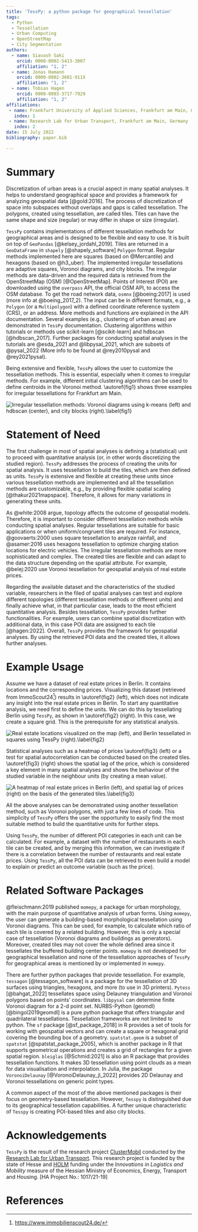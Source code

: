 ```yaml
---
title: 'TessPy: a python package for geographical tessellation'
tags:
  - Python
  - Tessellation
  - Urban Computing
  - OpenStreetMap
  - City Segmentation
authors:
  - name: Siavash Saki
    orcid: 0000-0002-5413-3007
    affiliation: "1, 2"
  - name: Jonas Hamann
    orcid: 0000-0002-3681-911X
    affiliation: "1, 2"
  - name: Tobias Hagen
    orcid: 0000-0003-3717-7929
    affiliation: "1, 2"
affiliations:
 - name: Frankfurt University of Applied Sciences, Frankfurt am Main, Germany
   index: 1
 - name: Research Lab for Urban Transport, Frankfurt am Main, Germany
   index: 2
date: 15 July 2022
bibliography: paper.bib

---
```



# Summary

Discretization of urban areas is a crucial aspect in many spatial analyses. It helps to understand geographical space and provides a framework for analyzing geospatial data [@gold:2016]. The process of discretization of space into subspaces without overlaps and gaps is called tessellation. The polygons, created using tessellation, are called tiles. Tiles can have the same shape and size (regular) or may differ in shape or size (irregular).

`TessPy` contains implementations of different tessellation methods for geographical areas and is designed to be flexible and easy to use. It is built on top of `GeoPandas` [@kelsey_jordahl_2019]. Tiles are returned in a `GeoDataFrame` in `shapely` [@shapely_software] `Polygon` format. Regular methods implemented here are squares (based on @Mercantile) and hexagons (based on @h3_uber). The implemented irregular tessellations are adaptive squares, Voronoi diagrams, and city blocks. The irregular methods are data-driven and the required data is retrieved from the OpenStreetMap (OSM) [@OpenStreetMap]. Points of Interest (POI) are downloaded using the `overpass` API, the official OSM API, to access the OSM database. To get the road network data, `osmnx` [@boeing:2017] is used (more info at @boeing_2017_2). The input can be in different formats, e.g., a `Polygon` (or a `Multipolygon`) with a defined coordinate reference system (CRS), or an address.  More methods and functions are explained in the API documentation. Several examples (e.g., clustering of urban areas) are demonstrated in `TessPy` documentation. Clustering algorithms within tutorials or methods use scikit-learn [@scikit-learn] and hdbscan [@hdbscan_2017]. Further packages for conducting spatial analyses in the tutorials are @esda_2021 and @libpysal_2021, which are subsets of @pysal_2022 (More info to be found at @rey2010pysal and @rey2021pysal).

Being extensive and flexible, `TessPy` allows the user to customize the tessellation methods. This is essential, especially when it comes to irregular methods. For example, different initial clustering algorithms can be used to define centroids in the Voronoi method. \autoref{fig1} shows three examples for irregular tessellations for Frankfurt am Main.

![Irregular tessellation methods: Voronoi diagrams using k-means (left) and hdbscan (center), and city blocks (right).\label{fig1}](fig1_irregular_tess.png)

# Statement of Need

The first challenge in most of spatial analyses is defining a (statistical) unit to proceed with quantitative analysis (or, in other words discretizing the studied region). `TessPy` addresses the process of creating the units for spatial analysis. It uses tessellation to build the tiles, which are then defined as units. `TessPy` is extensive and flexible at creating these units since various tessellation methods are implemented and all the tessellation methods are customizable, e.g., by providing flexible spatial scaling [@thakur2021mapspace]. Therefore, it allows for many variations in generating these units. 

As @white:2008 argue, topology affects the outcome of geospatial models. Therefore, it is important to consider different tessellation methods while conducting spatial analyses. Regular tessellations are suitable for basic applications or when uniform/congruent tiles are required. For instance, @goovaerts:2000 uses square tessellation to analyze rainfall, and @asamer:2016 uses hexagons tessellation to optimize charging station locations for electric vehicles. The irregular tessellation methods are more sophisticated and complex. The created tiles are flexible and can adapt to the data structure depending on the spatial attribute. For example, @belej:2020 use Voronoi tessellation for geospatial analysis of real estate prices.

Regarding the available dataset and the characteristics of the studied variable, researchers in the filed of spatial analyses can test and explore different topologies (different tessellation methods or different units) and finally achieve what, in that particular case, leads to the most efficient quantitative analysis. Besides tessellation, `TessPy` provides further functionalities. For example, users can combine spatial discretization with additional data, in this case POI data are assigned to each tile [@hagen:2022]. Overall, `TessPy` provides the framework for geospatial analyses. By using the retrieved POI data and the created tiles, it allows further analyses. 

# Example Usage 

Assume we have a dataset of real estate prices in Berlin. It contains locations and the corresponding prices. Visualizing this dataset (retrieved from ImmoScout24[^1]) results in \autoref{fig2} (left), which does not indicate any insight into the real estate prices in Berlin. To start any quantitative analysis, we need first to define the units. We can do this by tessellating Berlin using `TessPy`, as shown in \autoref{fig2} (right). In this case, we create a square grid. This is the prerequisite for any statistical analysis.

![Real estate locations visualized on the map (left), and Berlin tessellated in squares using TessPy (right).\label{fig2}](fig2_locations.png)

Statistical analyses such as a heatmap of prices \autoref{fig3} (left) or a test for spatial autocorrelation can be conducted based on the created tiles. \autoref{fig3} (right) shows the spatial lag of the price, which is considered a key element in many spatial analyses and shows the behaviour of the studied variable in the neighbour units (by creating a mean value).

![A heatmap of real estate prices in Berlin (left), and spatial lag of prices (right) on the basis of the generated tiles.\label{fig3}](fig3_heatmaps.png)

All the above analyses can be demonstrated using another tessellation method, such as Voronoi polygons, with just a few lines of code. This simplicity of `TessPy` offers the user the opportunity to easily find the most suitable method to build the quantitative units for further steps.

Using `TessPy`, the number of different POI categories in each unit can be calculated. For example, a dataset with the number of restaurants in each tile can be created, and by merging this information, we can investigate if there is a correlation between the number of restaurants and real estate prices. Using `TessPy`, all the POI data can be retrieved to even build a model to explain or predict an outcome variable (such as the price).

# Related Software Packages

@fleischmann:2019 published `momepy`, a package for urban morphology, with the main purpose of quantitative analysis of urban forms. Using `momepy`, the user can generate a building-based morphological tessellation using Voronoi diagrams. This can be used, for example, to calculate which ratio of each tile is covered by a related building. However, this is only a special case of tessellation (Voronoi diagrams and buildings as generators). Moreover, created tiles may not cover the whole defined area since it tessellates the buffered building center points. `momepy` is not developed for geographical tessellation and none of the tessellation approaches of `TessPy` for geographical areas is mentioned by or implemented in `momepy`. 

There are further python packages that provide tessellation. For example, `tessagon` [@tessagon_software] is a package for the tessellation of 3D surfaces using triangles, hexagons, and more (to use in 3D printers).  `Pytess` [@bahgat_2022] tessellates space using Delauney triangulation and Voronoi polygons based on points’ coordinates. `libpysal` can determine finite Voronoi diagram for a 2-d point set. NURBS-Python (geomdl) [@bingol2019geomdl] is a pure python package that offers triangular and quadrilateral tessellations. Tessellation frameworks are not limited to python. The `sf` package [@sf_package_2018] in R provides a set of tools for working with geospatial vectors and can create a square or hexagonal grid covering the bounding box of a geometry. `spatstat.geom` is a subset of `spatstat` [@spatstat_package_2005], which is another package in R that supports geometrical operations and creates a grid of rectangles for a given spatial region. `bleiglas` [@Schmid:2021] is also an R package that provides tessellation functions. It makes 3D tessellation using point clouds as a mean for data visualisation and interpolation. In Julia, the package `VoronoiDelaunay` [@VoronoiDelaunay_jl_2022] provides 2D Delaunay and Voronoi tessellations on generic point types.


A common aspect of the most of the above mentioned packages is their focus on geometry-based tessellation. However, `Tesspy` is distinguished due to its geographical tessellation capabilities. A further unique characteristic of `Tesspy` is creating POI-based tiles and also city blocks. 

# Acknowledgements

`TessPy` is the result of the research project [ClusterMobil](https://www.frankfurt-university.de/de/hochschule/fachbereich-1-architektur-bauingenieurwesen-geomatik/forschungsinstitut-ffin/fachgruppen-des-ffin/fg-neue-mobilitat/relut/forschungsprojekte-relut/clustermobil/) conducted by the [Research Lab for Urban Transport](https://www.frankfurt-university.de/en/about-us/faculty-1-architecture-civil-engineering-geomatics/research-institute-ffin/specialist-groups-of-the-ffin/specialist-group-new-mobility/relut/). This research project is funded by the state of Hesse and [HOLM](https://frankfurt-holm.de/) funding under the *Innovations in Logistics and Mobility* measure of the Hessian Ministry of Economics, Energy, Transport and Housing. [HA Project No.: 1017/21-19]

# References


[^1]: https://www.immobilienscout24.de/